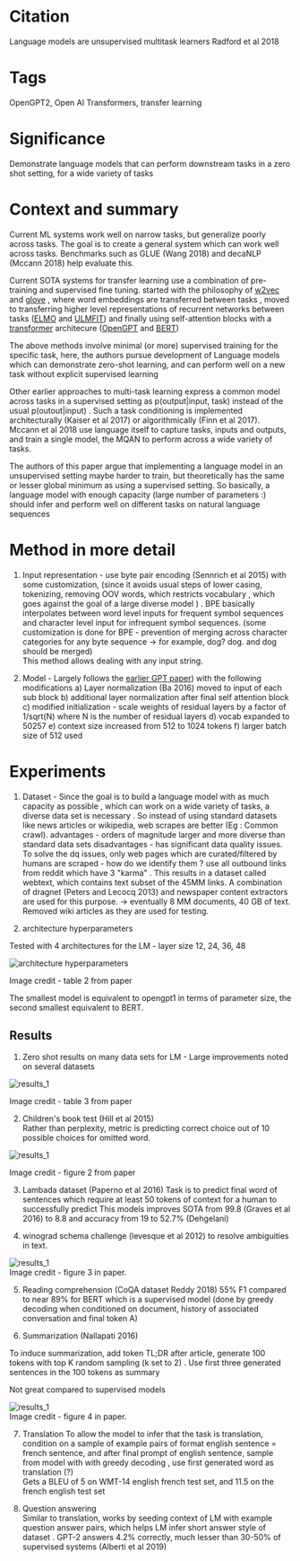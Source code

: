 # Citation  

Language models are unsupervised multitask learners
Radford et al 2018

# Tags  

OpenGPT2, Open AI Transformers, transfer learning

# Significance

Demonstrate language models that can perform downstream tasks in a zero shot setting, for a wide variety of tasks 


# Context and summary  

Current ML systems work well on narrow tasks, but generalize poorly across tasks. The goal is to create a general 
system which can work well across tasks. Benchmarks such as GLUE (Wang 2018) and decaNLP (Mccann 2018) help evaluate this. 

Current SOTA systems for transfer learning use a combination of pre-training and supervised fine tuning.
started with the philosophy of [w2vec](../w2vec1_mikolov_2013/w2vec1_mikolov_2013.md) and [glove](../glove_pennington_2014/glove_pennington_2014.ipynb)
, where  word embeddings are transferred between tasks , moved to transferring higher level representations 
of recurrent networks between tasks ([ELMO](../elmo_peters_2018/Elmo_peters_2018.md) and [ULMFIT](../ulmfit_howard_ruder_2018/ulmfit_howard_ruder_2018.md)) 
and finally using self-attention blocks with a [transformer](../transformers_vaswani_2017/transformers_attention_vaswani_2017.md) architecure ([OpenGPT](../opengpt_radford_2018/opengpt_radford_2018.md) and 
[BERT](../bert_devliln_2018/bert_devlin_2018.md))


The above methods involve minimal (or more) supervised training for the specific task, here, the authors 
pursue development of Language models which can demonstrate zero-shot learning, and can perform well on a new task
without explicit supervised learning


Other earlier approaches to multi-task learning express a common model across tasks in a supervised setting as p(output|input, task) 
instead of the usual p(outout|input) . Such a task conditioning is implemented architecturally (Kaiser et al 2017) 
or algorithmically (Finn et al 2017). Mccann et al 2018 use language itself to capture tasks, inputs and outputs,
and train a single model, the MQAN to perform across a wide variety of tasks. 

The authors of this paper argue that implementing a language model in an unsupervised setting maybe harder to train, 
but theoretically has the same or lesser global minimum as using a supervised setting. So basically, a language model 
with enough capacity (large number of parameters :) should infer and perform well on different tasks on natural language sequences





# Method in more detail  

1) Input representation - use byte pair encoding (Sennrich et al 2015) with some customization, (since it avoids
usual steps of lower casing, tokenizing, removing OOV words, which restricts vocabulary , which goes against the goal of a
large diverse model )   . BPE basically interpolates between word level inputs for frequent symbol sequences and
character level input for infrequent symbol sequences. (some customization is done for BPE - prevention of merging across
character categories for any byte sequence -> for example, dog? dog. and dog should be merged)  
This method allows dealing with any input string. 

2) Model - Largely follows the [earlier GPT paper](../opengpt_radford_2018/opengpt_radford_2018.md)) with the following modifications
    a) Layer normalization (Ba 2016) moved to input of each sub block
    b) additional layer normalization after final self attention block
    c) modified initialization - scale weights of residual layers by a factor of 1/sqrt(N) where N is the  number of residual layers
    d) vocab expanded to 50257
    e) context size increased from 512 to 1024 tokens
    f) larger batch size of 512 used


# Experiments    
1) Dataset - Since the goal is to build a language model with as much capacity as possible , which can work on a wide variety of tasks,
a diverse data set is necessary . So instead of using standard datasets like news articles or wikipedia, web scrapes are better 
(Eg : Common crawl).
 advantages  - orders of magnitude larger and more diverse than standard data sets
 disadvantages - has significant data quality issues.  
 To solve the dq issues, only web pages which are curated/filtered by humans are scraped - how do we identify them  ?
 use all outbound links from reddit which have 3 "karma" .
 This results in a dataset called webtext, which contains text subset of the 45MM links. 
 A combination of dragnet (Peters and Lecocq 2013) and newspaper content extractors are used for this purpose. 
 -> eventually 8 MM documents, 40 GB of text. Removed wiki articles as they are used for testing. 
 
 2) architecture hyperparameters   
 
 Tested with 4 architectures for the LM - layer size 12, 24, 36, 48
 
 ![architecture hyperparameters](opengpt2_1.png "Table 2 from paper" )  
 
 Image credit - table 2 from paper    
 
 The smallest model is equivalent to opengpt1 in terms of parameter size, the second smallest 
 equivalent to BERT. 
 
 





## Results

1) Zero shot results on many data sets for LM  - Large improvements noted on several datasets 


![results_1](opengpt2_2.png "Table 3 from paper" )  

Image credit - table 3 from paper  


2) Children's book test (Hill et al 2015)  
Rather than perplexity, metric is predicting correct choice out of 10 possible choices for omitted word. 


![results_1](opengpt2_3.png "Figure 2 from paper" )    

Image credit - figure 2 from paper  

3) Lambada dataset (Paperno et al 2016) 
Task is to predict final word of sentences which require at least 50 tokens of context for a human to successfully predict 
This models improves SOTA from 99.8 (Graves et al 2016) to 8.8 and accuracy from 19 to 52.7% (Dehgelani)  

4) winograd schema challenge (levesque et al 2012) 
to resolve ambiguities in text. 

![results_1](opengpt2_4.png "Figure 3 from paper" )   
Image credit - figure 3 in paper. 


5) Reading comprehension (CoQA dataset Reddy 2018) 
55% F1 compared to near 89% for BERT which is a supervised model  (done by greedy decoding when conditioned
on document, history of associated conversation and final token A)  

6) Summarization (Nallapati 2016)

To induce summarization, add token TL;DR after article, generate 100 tokens with 
top K random sampling (k set to 2) . Use first three generated sentences in the 100 tokens as summary

Not great compared to supervised models   

![results_1](opengpt2_5.png "Figure 4 from paper" )   
Image credit - figure 4 in paper. 


7) Translation 
To allow the model to infer that the task is translation, 
condition on a sample of example pairs of format english sentence = french sentence,
and after final prompt of english sentence, sample from model with with greedy decoding ,
use first generated word as translation (?)  
Gets a BLEU of 5 on WMT-14 english french test set, and 11.5 on the french english test set  


8) Question answering  
Similar to translation, works by seeding context of LM with
example question answer pairs, which helps LM infer short answer style of dataset . 
GPT-2 answers 4.2% correctly, much lesser than 30-50% of supervised systems (Alberti et al 2019) 









